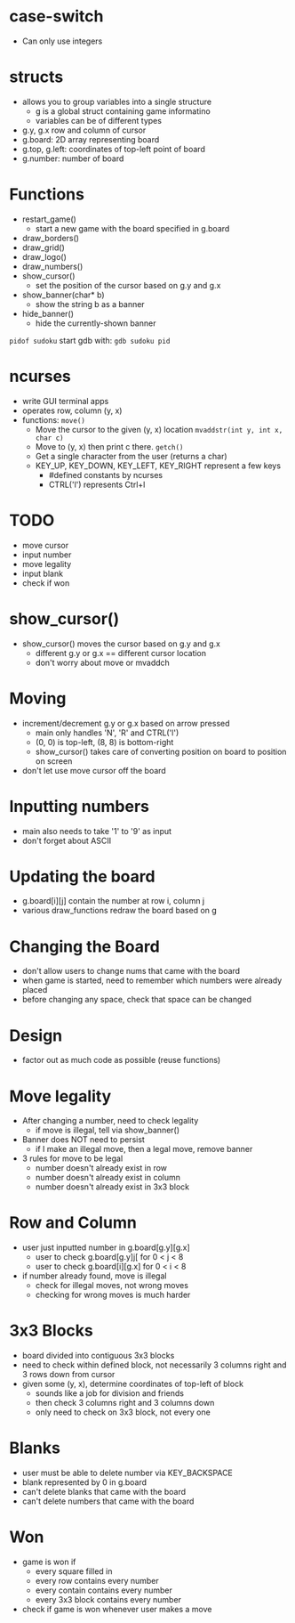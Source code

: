 case-switch 
==========
* Can only use integers

structs
=======
* allows you to group variables into a single structure
    * g is a global struct containing game informatino
    * variables can be of different types
* g.y, g.x row and column of cursor
* g.board: 2D array representing board
* g.top, g.left: coordinates of top-left point of board
* g.number: number of board

Functions
========
* restart_game()
    * start a new game with the board specified in g.board
* draw_borders()
* draw_grid()
* draw_logo()
* draw_numbers()
* show_cursor()
    * set the position of the cursor based on g.y and g.x
* show_banner(char* b)
    * show the string b as a banner
* hide_banner()
    * hide the currently-shown banner

```pidof sudoku```
start gdb with:
```gdb sudoku pid```

ncurses
=======
* write GUI terminal apps
* operates row, column (y, x)
* functions:
    ```move()```
    * Move the cursor to the given (y, x) location
    ```mvaddstr(int y, int x, char c)```
    * Move to (y, x) then print c there.
    ```getch()```
    * Get a single character from the user (returns a char)
    * KEY_UP, KEY_DOWN, KEY_LEFT, KEY_RIGHT represent a few keys
        * #defined constants by ncurses
        * CTRL('l') represents Ctrl+l

TODO
====
* move cursor
* input number
* move legality
* input blank
* check if won

show_cursor()
============
* show_cursor() moves the cursor based on g.y and g.x
    * different g.y or g.x == different cursor location
    * don't worry about move or mvaddch

Moving
======
* increment/decrement g.y or g.x based on arrow pressed
    * main only handles 'N', 'R' and CTRL('l')
    * (0, 0) is top-left, (8, 8) is bottom-right
    * show_cursor() takes care of converting position on board to position on screen
* don't let use move cursor off the board

Inputting numbers
================
* main also needs to take '1' to '9' as input
* don't forget about ASCII

Updating the board
==================
* g.board[i][j] contain the number at row i, column j
* various draw_functions redraw the board based on g

Changing the Board
=================
* don't allow users to change nums that came with the board
* when game is started, need to remember which numbers were already placed
* before changing any space, check that space can be changed

Design
======
* factor out as much code as possible (reuse functions)

Move legality
=============
* After changing a number, need to check legality
    * if move is illegal, tell via show_banner()
* Banner does NOT need to persist
    * if I make an illegal move, then a legal move, remove banner
* 3 rules for move to be legal
    * number doesn't already exist in row
    * number doesn't already exist in column
    * number doesn't already exist in 3x3 block

Row and Column
==============
* user just inputted number in g.board[g.y][g.x]
    * user to check g.board[g.y]j[ for 0 < j < 8
    * user to check g.board[i][g.x] for 0 < i < 8
* if number already found, move is illegal
    * check for illegal moves, not wrong moves
    * checking for wrong moves is much harder

3x3 Blocks
==========
* board divided into contiguous 3x3 blocks
* need to check within defined block, not necessarily 3 columns right and 3 rows down from cursor
* given some (y, x), determine coordinates of top-left of block
    * sounds like a job for division and friends
    * then check 3 columns right and 3 columns down
    * only need to check on 3x3 block, not every one

Blanks
======
* user must be able to delete number via KEY_BACKSPACE
* blank represented by 0 in g.board
* can't delete blanks that came with the board
* can't delete numbers that came with the board

Won
===
* game is won if
    * every square filled in
    * every row contains every number
    * every contain contains every number
    * every 3x3 block contains every number
* check if game is won whenever user makes a move
